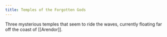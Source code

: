 ```yaml
---
title: Temples of the Forgotten Gods
---
```

Three mysterious temples that seem to ride the waves, currently floating far off the coast of [[Arendor]]. 